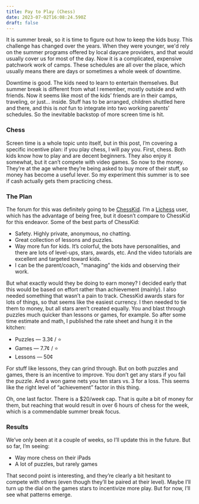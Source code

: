```yaml
---
title: Pay to Play (Chess)
date: 2023-07-02T16:08:24.590Z
draft: false
---
```

It is summer break, so it is time to figure out how to keep the kids busy. This challenge has changed over the years. When they were younger, we'd rely on the summer programs offered by local daycare providers, and that would usually cover us for most of the day. Now it is a complicated, expensive patchwork work of camps. These schedules are all over the place, which usually means there are days or sometimes a whole week of downtime.

Downtime is good. The kids need to learn to entertain themselves. But summer break is different from what I remember, mostly outside and with friends. Now it seems like most of the kids’ friends are in their camps, traveling, or just… inside. Stuff has to be arranged, children shuttled here and there, and this is *not* fun to integrate into two working parents’ schedules. So the inevitable backstop of more screen time is hit.

### Chess
Screen time is a whole topic unto itself, but in this post, I’m covering a specific incentive plan: if you play chess, I will pay you. First, chess. Both kids know how to play and are decent beginners. They also enjoy it somewhat, but it can’t compete with video games. So now to the money. They’re at the age where they’re being asked to buy more of their stuff, so money has become a useful lever. So my experiment this summer is to see if cash actually gets them practicing chess.

### The Plan
The forum for this was definitely going to be [ChessKid](https://www.chesskid.com/). I’m a [Lichess](https://lichess.org) user, which has the advantage of being free, but it doesn’t compare to ChessKid for this endeavor. Some of the best parts of ChessKid:
* Safety. Highly private, anonymous, no chatting.
* Great collection of lessons and puzzles.
* Way more fun for kids. It’s colorful, the bots have personalities, and there are lots of level-ups, stars, awards, etc. And the video tutorials are excellent and targeted toward kids.
* I can be the parent/coach, "managing” the kids and observing their work.

But what exactly would they be doing to earn money? I decided early that this would be based on effort rather than achievement (mainly). I also needed something that wasn’t a pain to track. ChessKid awards stars for lots of things, so that seems like the easiest currency. I then needed to tie them to money, but all stars aren’t created equally. You and blast through puzzles much quicker than lessons or games, for example. So after some time estimate and math, I published the rate sheet and hung it in the kitchen:

* Puzzles — 3.3¢ / ⭐️
* Games — 7.7¢ / ⭐️ 
* Lessons — 50¢

For stuff like lessons, they can grind through. But on both puzzles and games, there is an incentive to improve. You don’t get any stars if you fail the puzzle. And a won game nets you ten stars vs. 3 for a loss. This seems like the right level of “achievement” factor in this thing.

Oh, one last factor. There is a $20/week cap. That is quite a bit of money for them, but reaching that would result in over 6 hours of chess for the week, which is a commendable summer break focus. 

### Results
We’ve only been at it a couple of weeks, so I’ll update this in the future. But so far, I’m seeing:
* Way more chess on their iPads
* A lot of puzzles, but rarely games

That second point is interesting, and they’re clearly a bit hesitant to compete with others (even though they’ll be paired at their level). Maybe I’ll turn up the dial on the games stars to incentivize more play. But for now, I’ll see what patterns emerge.